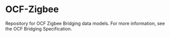 # OCF-Zigbee
Repository for OCF Zigbee Bridging data models. For more information, see the OCF Bridging Specification.
